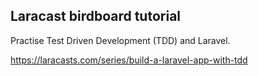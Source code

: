 ## Laracast birdboard tutorial

Practise Test Driven Development (TDD) and Laravel.

https://laracasts.com/series/build-a-laravel-app-with-tdd
